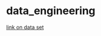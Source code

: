 # data_engineering
[link on data set](https://drive.google.com/drive/folders/1RRt9sN3xSrAoGq-4kGoO-AcTCTrZWqdq?usp=sharing)
